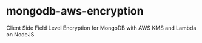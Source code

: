 # mongodb-aws-encryption
Client Side Field Level Encryption for MongoDB with AWS KMS and Lambda on NodeJS
